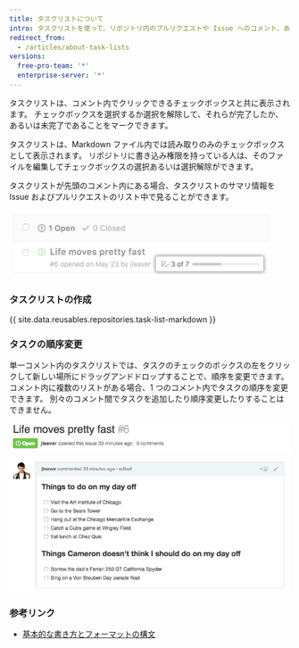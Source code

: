 ```yaml
---
title: タスクリストについて
intro: タスクリストを使って、リポジトリ内のプルリクエストや Issue へのコメント、あるいは Markdown ファイル内でチェックボックスの付いたアイテムのリストを作成できます。
redirect_from:
  - /articles/about-task-lists
versions:
  free-pro-team: '*'
  enterprise-server: '*'
---
```


タスクリストは、コメント内でクリックできるチェックボックスと共に表示されます。 チェックボックスを選択するか選択を解除して、それらが完了したか、あるいは未完了であることをマークできます。

タスクリストは、Markdown ファイル内では読み取りのみのチェックボックスとして表示されます。 リポジトリに書き込み権限を持っている人は、そのファイルを編集してチェックボックスの選択あるいは選択解除ができます。

タスクリストが先頭のコメント内にある場合、タスクリストのサマリ情報を Issue およびプルリクエストのリスト中で見ることができます。

![タスクリストのサマリ](/assets/images/help/issues/task-list-summary.png)

### タスクリストの作成

{{ site.data.reusables.repositories.task-list-markdown }}

### タスクの順序変更

単一コメント内のタスクリストでは、タスクのチェックのボックスの左をクリックして新しい場所にドラッグアンドドロップすることで、順序を変更できます。 コメント内に複数のリストがある場合、1 つのコメント内でタスクの順序を変更できます。 別々のコメント間でタスクを追加したり順序変更したりすることはできません。

![順序変更されたタスクリスト](/assets/images/help/writing/task-list-reordered.gif)

### 参考リンク

* [基本的な書き方とフォーマットの構文](/articles/basic-writing-and-formatting-syntax)
